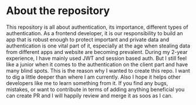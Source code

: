 # About the repository
This repository is all about authentication, its importance, different types of authentication. As a frontend developer, it is our responsibility to build an app that is robust enough to protect important and private data and authentication is one vital part of it, especially at the age when stealing data from different apps and website are becoming prevalent. During my 2-year experience, I have mainly used JWT and session based auth. But I still feel like a junior when it comes to the authentication on the client part and have many blind spots. This is the reason why I wanted to create this repo. I want to dig a little deeper than where I am currently. Also I hope it helps other developers like me to learn something from it. If you find any bugs, mistakes, or want to contribute in terms of adding anything beneficial you can create PR and I will happily review and merge it as soos as I can.